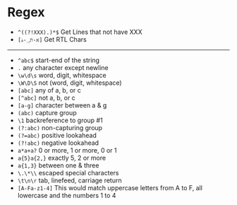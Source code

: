 # Regex

* `^((?!XXX).)*$` Get Lines that not have XXX
* `[א-ת؀-ۿ]` Get RTL Chars

***
* `^abc$`	start-end of the string
* `.`	any character except newline
* `\w\d\s`	word, digit, whitespace
* `\W\D\S`	not (word, digit, whitespace)
* `[abc]`	any of a, b, or c
* `[^abc]`	not a, b, or c
* `[a-g]`	character between a & g
* `(abc)`	capture group
* `\1`	backreference to group #1
* `(?:abc)`	non-capturing group
* `(?=abc)`	positive lookahead
* `(?!abc)`	negative lookahead
* `a*a+a?`	0 or more, 1 or more, 0 or 1
* `a{5}a{2,}`	exactly 5, 2 or more
* `a{1,3}`	between one & three
* `\.\*\\`	escaped special characters
* `\t\n\r`	tab, linefeed, carriage return
* `[A-Fa-z1-4]` This would match uppercase letters from A to F, all lowercase and the numbers 1 to 4